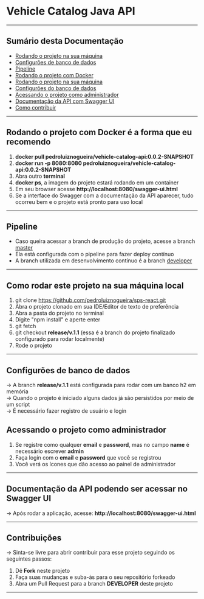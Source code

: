# Vehicle Catalog Java API
<hr>
<h2>Sumário desta Documentação</h2>
<ul>
  <li><a href="#rodando">Rodando o projeto na sua máquina</a></li>
  <li><a href="#config">Configurões de banco de dados</a></li>
  <li><a href="#pipeline">Pipeline</a></li>
  <li><a href="#docker">Rodando o projeto com Docker</a></li>
  <li><a href="#rodando">Rodando o projeto na sua máquina</a></li>
  <li><a href="#config">Configurões do banco de dados</a></li>
  <li><a href="#rel">Acessando o projeto como administrador</a></li>
  <li><a href="#doc">Documentação da API com Swagger UI</a></li>
  <li><a href="#contr">Como contribuir</a></li>
</ul>
<hr>

<div id="docker"><div>
  
## Rodando o projeto com Docker é a forma que eu recomendo
  
  1. <b>docker pull pedroluiznogueira/vehicle-catalog-api:0.0.2-SNAPSHOT</b>
  2. <b>docker run -p 8080:8080 pedroluiznogueira/vehicle-catalog-api:0.0.2-SNAPSHOT</b>
  4. Abra outro <b>terminal</b>
  3. <b>docker ps</b>, a imagem do projeto estará rodando em um container
  4. Em seu browser acesse <b>http://localhost:8080/swagger-ui.html</b>
  5. Se a interface do Swagger com a documentação da API aparecer, tudo ocorreu bem e o projeto está pronto para uso local
<hr>

<div id="pipeline"><div>
  
## Pipeline

- Caso queira acessar a branch de produção do projeto, acesse a branch <a href="https://github.com/pedroluiznogueira/vehicle-catalog-java/tree/master">master</a>
- Ela está configurada com o pipeline para fazer deploy contínuo
- A branch utilizada em desenvolvimento contínuo é a branch <a href="https://github.com/pedroluiznogueira/vehicle-catalog-java/tree/developer">developer</a> 
<hr>

<div id="rodando"><div>
  
## Como rodar este projeto na sua máquina local

1. git clone https://github.com/pedroluiznogueira/sps-react.git
2. Abra o projeto clonado em sua IDE/Editor de texto de preferência
3. Abra a pasta do projeto no terminal
4. Digite "npm install" e aperte enter
5. git fetch
6. git checkout <b>release/v.1.1</b> (essa é a branch do projeto finalizado configurado para rodar localmente)
7. Rode o projeto
<hr>

<div id="config"><div>
  
##  Configurões de banco de dados 

-> A branch <b>release/v.1.1</b> está configurada para rodar com um banco h2 em memória <br>
-> Quando o projeto é iniciado alguns dados já são persistidos por meio de um script <br>
-> É necessário fazer registro de usuário e login <br>

<div id="rel"><div>
    
## Acessando o projeto como administrador
  
1. Se registre como qualquer <b>email</b> e <b>password</b>, mas no campo <b>name</b> é necessário escrever <b>admin</b><br>
2. Faça login com o <b>email</b> e <b>password</b> que você se registrou
3. Você verá os ícones que dão acesso ao painel de administrador
<hr>

<div id="doc"><div>
  
## Documentação da API podendo ser acessar no Swagger UI

-> Após rodar a aplicação, acesse: <b>http://localhost:8080/swagger-ui.html</b> <br>
<hr>

<div id="contr"><div>
  
## Contribuições

-> Sinta-se livre para abrir contribuir para esse projeto seguindo os seguintes passos:

1. Dê <b>Fork</b> neste projeto
2. Faça suas mudanças e suba-às para o seu repositório forkeado
3. Abra um Pull Request para a branch <b>DEVELOPER</b> deste projeto

<hr>
